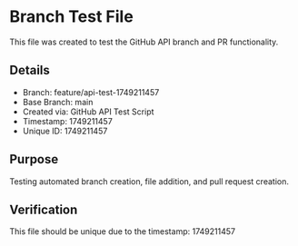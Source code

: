 # Branch Test File

This file was created to test the GitHub API branch and PR functionality.

## Details
- Branch: feature/api-test-1749211457
- Base Branch: main
- Created via: GitHub API Test Script
- Timestamp: 1749211457
- Unique ID: 1749211457

## Purpose
Testing automated branch creation, file addition, and pull request creation.

## Verification
This file should be unique due to the timestamp: 1749211457

